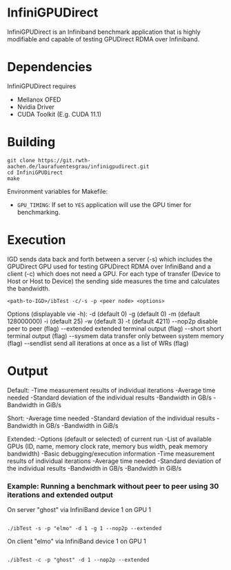 # InfiniGPUDirect

InfiniGPUDirect is an Infiniband benchmark application that is highly modifiable and capable of testing GPUDirect RDMA over Infiniband.

# Dependencies
InfiniGPUDirect requires
- Mellanox OFED
- Nvidia Driver
- CUDA Toolkit (E.g. CUDA 11.1)

# Building

```
git clone https://git.rwth-aachen.de/laurafuentesgrau/infinigpudirect.git
cd InfiniGPUDirect
make
```

Environment variables for Makefile:
- `GPU_TIMING`: If set to `YES` application will use the GPU timer for benchmarking.

# Execution

IGD sends data back and forth between a server (-s) which includes the GPUDirect GPU used for testing GPUDirect RDMA over InfiniBand and a client (-c) which does not need a GPU.
For each type of transfer (Device to Host or Host to Device) the sending side measures the time and calculates the bandwidth. 

```
<path-to-IGD>/ibTest -c/-s -p <peer node> <options>
```

Options (displayable vie -h):
 -d            <IB device ID> (default 0)
 -g            <GPU ID> (default 0)
 -m            <memory size> (default 128000000)
 -i            <memcopy iterations> (default 25)
 -w            <warmup iterations> (default 3)
 -t            <TCP port> (default 4211)
 --nop2p       disable peer to peer (flag)
 --extended    extended terminal output (flag)
 --short       short terminal output (flag)
 --sysmem      data transfer only between system memory (flag)
 --sendlist    send all iterations at once as a list of WRs (flag)

# Output
Default:
-Time measurement results of individual iterations
-Average time needed
-Standard deviation of the individual results
-Bandwidth in GB/s
-Bandwidth in GiB/s

Short:
-Average time needed
-Standard deviation of the individual results
-Bandwidth in GB/s
-Bandwidth in GiB/s

Extended:
-Options (default or selected) of current run
-List of available GPUs (ID, name, memory clock rate, memory bus width, peak memory bandwidth)
-Basic debugging/execution information
-Time measurement results of individual iterations
-Average time needed
-Standard deviation of the individual results
-Bandwidth in GB/s
-Bandwidth in GiB/s



### Example: Running a benchmark without peer to peer using 30 iterations and extended output

On server "ghost" via InfiniBand device 1 on GPU 1
```

./ibTest -s -p "elmo" -d 1 -g 1 --nop2p --extended
```

On client "elmo" via InfiniBand device 1 on GPU 1
```

./ibTest -c -p "ghost" -d 1 --nop2p --extended
```

